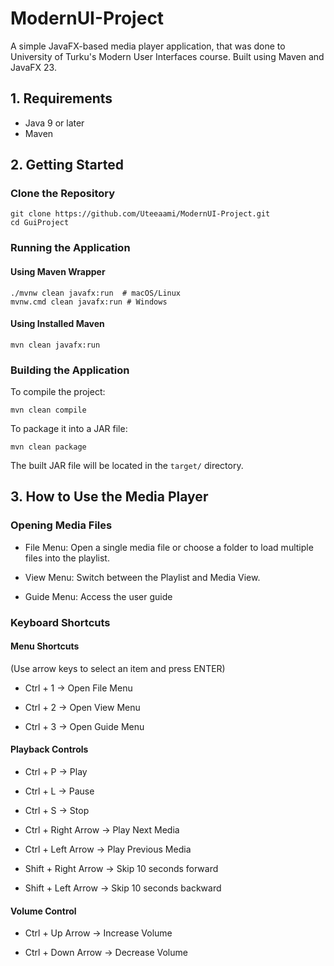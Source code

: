 # ModernUI-Project

A simple JavaFX-based media player application, that was done to University of Turku's Modern User Interfaces course.
Built using Maven and JavaFX 23.

## 1. Requirements

- Java 9 or later
- Maven

## 2. Getting Started

### Clone the Repository

```
git clone https://github.com/Uteeaami/ModernUI-Project.git
cd GuiProject
```

### Running the Application

#### Using Maven Wrapper

```
./mvnw clean javafx:run  # macOS/Linux
mvnw.cmd clean javafx:run # Windows
```

#### Using Installed Maven

```
mvn clean javafx:run
```

### Building the Application

To compile the project:

```
mvn clean compile
```

To package it into a JAR file:

```
mvn clean package
```

The built JAR file will be located in the `target/` directory.

## 3. How to Use the Media Player

### Opening Media Files

- File Menu: Open a single media file or choose a folder to load multiple files into the playlist.

- View Menu: Switch between the Playlist and Media View.

- Guide Menu: Access the user guide

### Keyboard Shortcuts

#### Menu Shortcuts

(Use arrow keys to select an item and press ENTER)

- Ctrl + 1 → Open File Menu

- Ctrl + 2 → Open View Menu

- Ctrl + 3 → Open Guide Menu

#### Playback Controls

- Ctrl + P → Play

- Ctrl + L → Pause

- Ctrl + S → Stop

- Ctrl + Right Arrow → Play Next Media

- Ctrl + Left Arrow → Play Previous Media

- Shift + Right Arrow → Skip 10 seconds forward

- Shift + Left Arrow → Skip 10 seconds backward

#### Volume Control

- Ctrl + Up Arrow → Increase Volume

- Ctrl + Down Arrow → Decrease Volume